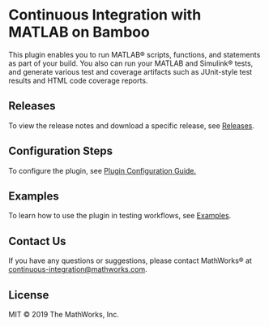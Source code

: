 # Continuous Integration with MATLAB on Bamboo
This plugin enables you to run MATLAB&reg; scripts, functions, and statements as part of your build. You also can run your MATLAB and Simulink&reg; tests, and generate various test and coverage artifacts such as JUnit-style test results and HTML code coverage reports.

## Releases
To view the release notes and download a specific release, see [Releases](https://github.com/mathworks/matlab-bamboo-plugin/releases). 

## Configuration Steps 
To configure the plugin, see [Plugin Configuration Guide.](/CONFIGDOC.md)

## Examples
To learn how to use the plugin in testing workflows, see [Examples](/examples/). 

## Contact Us
If you have any questions or suggestions, please contact MathWorks&reg; at [continuous-integration@mathworks.com](mailto:continuous-integration@mathworks.com).

## License
MIT © 2019 The MathWorks, Inc.
